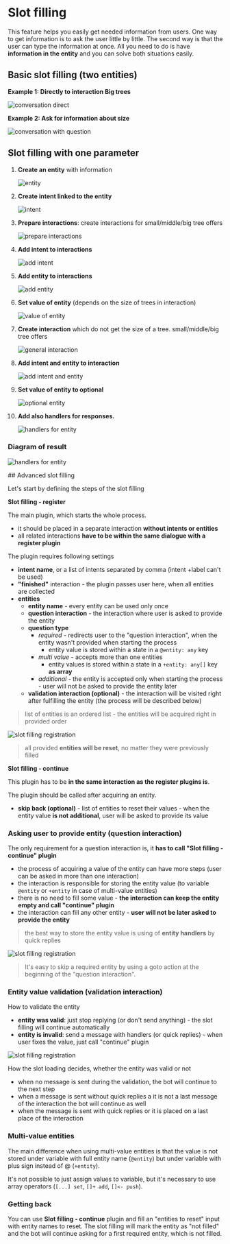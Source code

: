 # Slot filling

This feature helps you easily get needed information from users. One way to get information is to ask the user little by little. The second way is that the user can type the information at once. All you need to do is have **information in the entity** and you can solve both situations easily.

## Basic slot filling (two entities)

**Example 1: Directly to interaction Big trees**

![conversation direct](./image_1.png)

**Example 2: Ask for information about size**

![conversation with question](./image_2.png)

## Slot filling with one parameter

1. **Create an entity** with information

    ![entity](./image_3.png)

2. **Create intent linked to the entity**

    ![intent](./image_4.png)

3. **Prepare interactions**: create interactions for small/middle/big tree offers

    ![prepare interactions](./image_5.png)

4. **Add intent to interactions**

    ![add intent](./image_6.png)

5. **Add entity to interactions**

    ![add entity](./image_7.png)

6. **Set value of entity** (depends on the size of trees in interaction)

    ![value of entity](./image_8.png)

7. **Create interaction** which do not get the size of a tree. small/middle/big tree offers

    ![general interaction](./image_9.png)

8. **Add intent and entity to interaction**

    ![add intent and entity](./image_10.png)

9. **Set value of entity to optional**

    ![optional entity](./image_11.png)

10. **Add also handlers for responses.**

    ![handlers for entity](./image_12.png)

### Diagram of result

![handlers for entity](./image_13.png)

## Advanced slot filling

Let's start by defining the steps of the slot filling

**Slot filling - register**

The main plugin, which starts the whole process.

- it should be placed in a separate interaction **without intents or entities**
- all related interactions **have to be within the same dialogue with a register plugin**

The plugin requires following settings

- **intent name**, or a list of intents separated by comma (intent +label can't be used)
- **"finished"** interaction - the plugin passes user here, when all entities are collected
- **entities**
    - **entity name** - every entity can be used only once
    - **question interaction** - the interaction where user is asked to provide the entity
    - **question type**
        - *required* - redirects user to the "question interaction", when the entity wasn't provided when starting the process
            - entity value is stored within a state in a `@entity: any` key
        - *multi value* - accepts more than one entities
            - entity values is stored within a state in a `+entity: any[]` key **as array**
        - *additional* - the entity is accepted only when starting the process - user will not be asked to provide the entity later
    - **validation interaction (optional)** - the interaction will be visited right after fulfilling the entity (the process will be described below)

> list of entities is an ordered list - the entities will be acquired right in provided order

![slot filling registration](./slot-filling-register.png)

> all provided **entities will be reset**, no matter they were previously filled

**Slot filling - continue**

This plugin has to be **in the same interaction as the register plugins is**.

The plugin should be called after acquiring an entity.

- **skip back (optional)** - list of entities to reset their values - when the entity value **is not additional**, user will be asked to provide its value

### Asking user to provide entity (question interaction)

The only requirement for a question interaction is, it **has to call "Slot filling - continue" plugin**

- the process of acquiring a value of the entity can have more steps (user can be asked in more than one interaction)
- the interaction is responsible for storing the entity value (to variable `@entity` or `+entity` in case of multi-value entities)
- there is no need to fill some value - **the interaction can keep the entity empty and call "continue" plugin**
- the interaction can fill any other entity - **user will not be later asked to provide the entity**

> the best way to store the entity value is using of **entity handlers** by quick replies

![slot filling registration](./slot-filling-question.png)

> It's easy to skip a required entity by using a goto action at the beginning of the "question interaction".

### Entity value validation (validation interaction)

How to validate the entity

- **entity was valid**: just stop replying (or don't send anything) - the slot filling will continue automatically
- **entity is invalid**: send a message with handlers (or quick replies) - when user fixes the value, just call "continue" plugin

![slot filling registration](./slot-filling-validation.png)

How the slot loading decides, whether the entity was valid or not

- when no message is sent during the validation, the bot will continue to the next step
- when a message is sent without quick replies a it is not a last message of the interaction the bot will continue as well
- when the message is sent with quick replies or it is placed on a last place of the interaction

### Multi-value entities

The main difference when using multi-value entities is that the value is not stored under variable with full entity name (`@entity`) but
under variable with plus sign instead of @ (`+entity`).

It's not possible to just assign values to variable, but it's necessary to use array operators (`[...] set`, `[]+ add`, `[]<- push`).

### Getting back

You can use **Slot filling - continue** plugin and fill an "entities to reset" input with entity names to reset.
The slot filling will mark the entity as "not filled" and the bot will continue asking for a first required entity, which is not filled.
